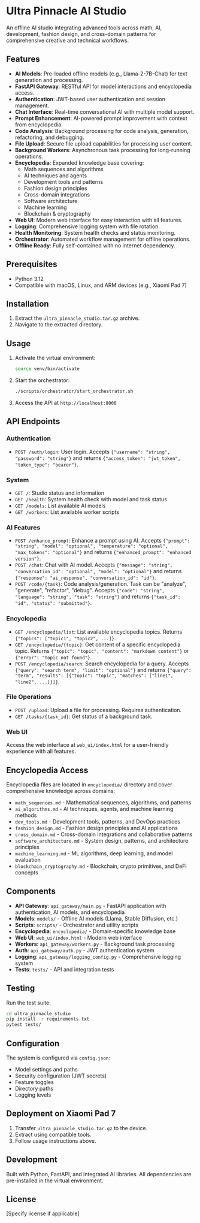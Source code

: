 # Ultra Pinnacle AI Studio

An offline AI studio integrating advanced tools across math, AI, development, fashion design, and cross-domain patterns for comprehensive creative and technical workflows.

## Features

- **AI Models**: Pre-loaded offline models (e.g., Llama-2-7B-Chat) for text generation and processing.
- **FastAPI Gateway**: RESTful API for model interactions and encyclopedia access.
- **Authentication**: JWT-based user authentication and session management.
- **Chat Interface**: Real-time conversational AI with multiple model support.
- **Prompt Enhancement**: AI-powered prompt improvement with context from encyclopedia.
- **Code Analysis**: Background processing for code analysis, generation, refactoring, and debugging.
- **File Upload**: Secure file upload capabilities for processing user content.
- **Background Workers**: Asynchronous task processing for long-running operations.
- **Encyclopedia**: Expanded knowledge base covering:
  - Math sequences and algorithms
  - AI techniques and agents
  - Development tools and patterns
  - Fashion design principles
  - Cross-domain integrations
  - Software architecture
  - Machine learning
  - Blockchain & cryptography
- **Web UI**: Modern web interface for easy interaction with all features.
- **Logging**: Comprehensive logging system with file rotation.
- **Health Monitoring**: System health checks and status monitoring.
- **Orchestrator**: Automated workflow management for offline operations.
- **Offline Ready**: Fully self-contained with no internet dependency.

## Prerequisites

- Python 3.12
- Compatible with macOS, Linux, and ARM devices (e.g., Xiaomi Pad 7)

## Installation

1. Extract the `ultra_pinnacle_studio.tar.gz` archive.
2. Navigate to the extracted directory.

## Usage

1. Activate the virtual environment:
   ```bash
   source venv/bin/activate
   ```

2. Start the orchestrator:
   ```bash
   ./scripts/orchestrator/start_orchestrator.sh
   ```

3. Access the API at `http://localhost:8000`

## API Endpoints

### Authentication
- `POST /auth/login`: User login. Accepts `{"username": "string", "password": "string"}` and returns `{"access_token": "jwt_token", "token_type": "bearer"}`.

### System
- `GET /`: Studio status and information
- `GET /health`: System health check with model and task status
- `GET /models`: List available AI models
- `GET /workers`: List available worker scripts

### AI Features
- `POST /enhance_prompt`: Enhance a prompt using AI. Accepts `{"prompt": "string", "model": "optional", "temperature": "optional", "max_tokens": "optional"}` and returns `{"enhanced_prompt": "enhanced version"}`.
- `POST /chat`: Chat with AI model. Accepts `{"message": "string", "conversation_id": "optional", "model": "optional"}` and returns `{"response": "ai_response", "conversation_id": "id"}`.
- `POST /code/{task}`: Code analysis/generation. Task can be "analyze", "generate", "refactor", "debug". Accepts `{"code": "string", "language": "string", "task": "string"}` and returns `{"task_id": "id", "status": "submitted"}`.

### Encyclopedia
- `GET /encyclopedia/list`: List available encyclopedia topics. Returns `{"topics": ["topic1", "topic2", ...]}`.
- `GET /encyclopedia/{topic}`: Get content of a specific encyclopedia topic. Returns `{"topic": "topic", "content": "markdown content"}` or `{"error": "Topic not found"}`.
- `POST /encyclopedia/search`: Search encyclopedia for a query. Accepts `{"query": "search term", "limit": "optional"}` and returns `{"query": "term", "results": [{"topic": "topic", "matches": ["line1", "line2", ...]}]}`.

### File Operations
- `POST /upload`: Upload a file for processing. Requires authentication.
- `GET /tasks/{task_id}`: Get status of a background task.

### Web UI
Access the web interface at `web_ui/index.html` for a user-friendly experience with all features.

## Encyclopedia Access

Encyclopedia files are located in `encyclopedia/` directory and cover comprehensive knowledge across domains:
- `math_sequences.md` - Mathematical sequences, algorithms, and patterns
- `ai_algorithms.md` - AI techniques, agents, and machine learning methods
- `dev_tools.md` - Development tools, patterns, and DevOps practices
- `fashion_design.md` - Fashion design principles and AI applications
- `cross_domain.md` - Cross-domain integrations and collaborative patterns
- `software_architecture.md` - System design, patterns, and architecture principles
- `machine_learning.md` - ML algorithms, deep learning, and model evaluation
- `blockchain_cryptography.md` - Blockchain, crypto primitives, and DeFi concepts

## Components

- **API Gateway**: `api_gateway/main.py` - FastAPI application with authentication, AI models, and encyclopedia
- **Models**: `models/` - Offline AI models (Llama, Stable Diffusion, etc.)
- **Scripts**: `scripts/` - Orchestrator and utility scripts
- **Encyclopedia**: `encyclopedia/` - Domain-specific knowledge base
- **Web UI**: `web_ui/index.html` - Modern web interface
- **Workers**: `api_gateway/workers.py` - Background task processing
- **Auth**: `api_gateway/auth.py` - JWT authentication system
- **Logging**: `api_gateway/logging_config.py` - Comprehensive logging system
- **Tests**: `tests/` - API and integration tests

## Testing

Run the test suite:
```bash
cd ultra_pinnacle_studio
pip install -r requirements.txt
pytest tests/
```

## Configuration

The system is configured via `config.json`:
- Model settings and paths
- Security configuration (JWT secrets)
- Feature toggles
- Directory paths
- Logging levels

## Deployment on Xiaomi Pad 7

1. Transfer `ultra_pinnacle_studio.tar.gz` to the device.
2. Extract using compatible tools.
3. Follow usage instructions above.

## Development

Built with Python, FastAPI, and integrated AI libraries. All dependencies are pre-installed in the virtual environment.

## License

[Specify license if applicable]